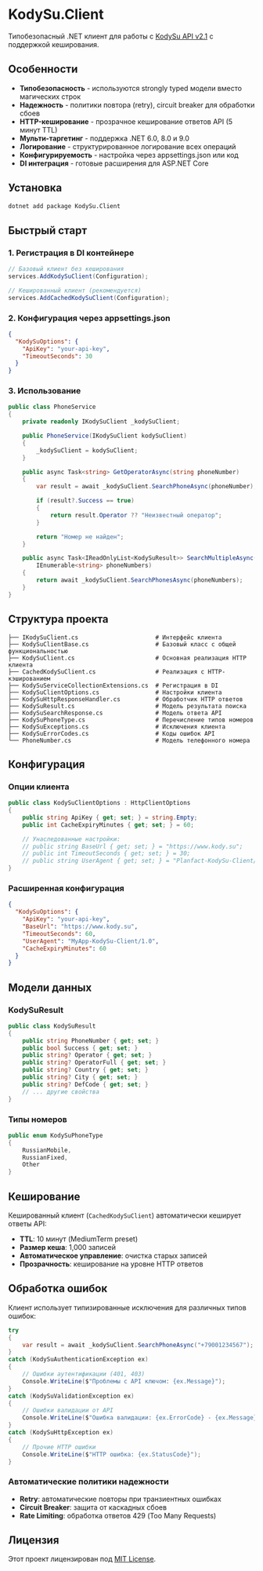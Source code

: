 # KodySu.Client

Типобезопасный .NET клиент для работы с [KodySu API v2.1](https://www.kody.su/api?docs) с поддержкой кеширования.

## Особенности

- **Типобезопасность** - используются strongly typed модели вместо магических строк
- **Надежность** - политики повтора (retry), circuit breaker для обработки сбоев
- **HTTP-кеширование** - прозрачное кеширование ответов API (5 минут TTL)
- **Мульти-таргетинг** - поддержка .NET 6.0, 8.0 и 9.0
- **Логирование** - структурированное логирование всех операций
- **Конфигурируемость** - настройка через appsettings.json или код
- **DI интеграция** - готовые расширения для ASP.NET Core

## Установка

```bash
dotnet add package KodySu.Client
```

## Быстрый старт

### 1. Регистрация в DI контейнере

```csharp
// Базовый клиент без кеширования
services.AddKodySuClient(Configuration);

// Кешированный клиент (рекомендуется)
services.AddCachedKodySuClient(Configuration);
```

### 2. Конфигурация через appsettings.json

```json
{
  "KodySuOptions": {
    "ApiKey": "your-api-key",
    "TimeoutSeconds": 30
  }
}
```

### 3. Использование

```csharp
public class PhoneService
{
    private readonly IKodySuClient _kodySuClient;

    public PhoneService(IKodySuClient kodySuClient)
    {
        _kodySuClient = kodySuClient;
    }

    public async Task<string> GetOperatorAsync(string phoneNumber)
    {
        var result = await _kodySuClient.SearchPhoneAsync(phoneNumber);

        if (result?.Success == true)
        {
            return result.Operator ?? "Неизвестный оператор";
        }

        return "Номер не найден";
    }

    public async Task<IReadOnlyList<KodySuResult>> SearchMultipleAsync(
        IEnumerable<string> phoneNumbers)
    {
        return await _kodySuClient.SearchPhonesAsync(phoneNumbers);
    }
}
```

## Структура проекта

```text
├── IKodySuClient.cs                      # Интерфейс клиента
├── KodySuClientBase.cs                   # Базовый класс с общей функциональностью
├── KodySuClient.cs                       # Основная реализация HTTP клиента
├── CachedKodySuClient.cs                 # Реализация с HTTP-кэшированием
├── KodySuServiceCollectionExtensions.cs  # Регистрация в DI
├── KodySuClientOptions.cs                # Настройки клиента
├── KodySuHttpResponseHandler.cs          # Обработчик HTTP ответов
├── KodySuResult.cs                       # Модель результата поиска
├── KodySuSearchResponse.cs               # Модель ответа API
├── KodySuPhoneType.cs                    # Перечисление типов номеров
├── KodySuExceptions.cs                   # Исключения клиента
├── KodySuErrorCodes.cs                   # Коды ошибок API
└── PhoneNumber.cs                        # Модель телефонного номера
```

## Конфигурация

### Опции клиента

```csharp
public class KodySuClientOptions : HttpClientOptions
{
    public string ApiKey { get; set; } = string.Empty;
    public int CacheExpiryMinutes { get; set; } = 60;

    // Унаследованные настройки:
    // public string BaseUrl { get; set; } = "https://www.kody.su";
    // public int TimeoutSeconds { get; set; } = 30;
    // public string UserAgent { get; set; } = "Planfact-KodySu-Client/1.0";
}
```

### Расширенная конфигурация

```json
{
  "KodySuOptions": {
    "ApiKey": "your-api-key",
    "BaseUrl": "https://www.kody.su",
    "TimeoutSeconds": 60,
    "UserAgent": "MyApp-KodySu-Client/1.0",
    "CacheExpiryMinutes": 60
  }
}
```

## Модели данных

### KodySuResult

```csharp
public class KodySuResult
{
    public string PhoneNumber { get; set; }
    public bool Success { get; set; }
    public string? Operator { get; set; }
    public string? OperatorFull { get; set; }
    public string? Country { get; set; }
    public string? City { get; set; }
    public string? DefCode { get; set; }
    // ... другие свойства
}
```

### Типы номеров

```csharp
public enum KodySuPhoneType
{
    RussianMobile,
    RussianFixed,
    Other
}
```

## Кеширование

Кешированный клиент (`CachedKodySuClient`) автоматически кеширует ответы API:

- **TTL**: 10 минут (MediumTerm preset)
- **Размер кеша**: 1,000 записей
- **Автоматическое управление**: очистка старых записей
- **Прозрачность**: кеширование на уровне HTTP ответов

## Обработка ошибок

Клиент использует типизированные исключения для различных типов ошибок:

```csharp
try
{
    var result = await _kodySuClient.SearchPhoneAsync("+79001234567");
}
catch (KodySuAuthenticationException ex)
{
    // Ошибки аутентификации (401, 403)
    Console.WriteLine($"Проблемы с API ключом: {ex.Message}");
}
catch (KodySuValidationException ex)
{
    // Ошибки валидации от API
    Console.WriteLine($"Ошибка валидации: {ex.ErrorCode} - {ex.Message}");
}
catch (KodySuHttpException ex)
{
    // Прочие HTTP ошибки
    Console.WriteLine($"HTTP ошибка: {ex.StatusCode}");
}
```

### Автоматические политики надежности

- **Retry**: автоматические повторы при транзиентных ошибках
- **Circuit Breaker**: защита от каскадных сбоев
- **Rate Limiting**: обработка ответов 429 (Too Many Requests)

## Лицензия

Этот проект лицензирован под [MIT License](LICENSE).
